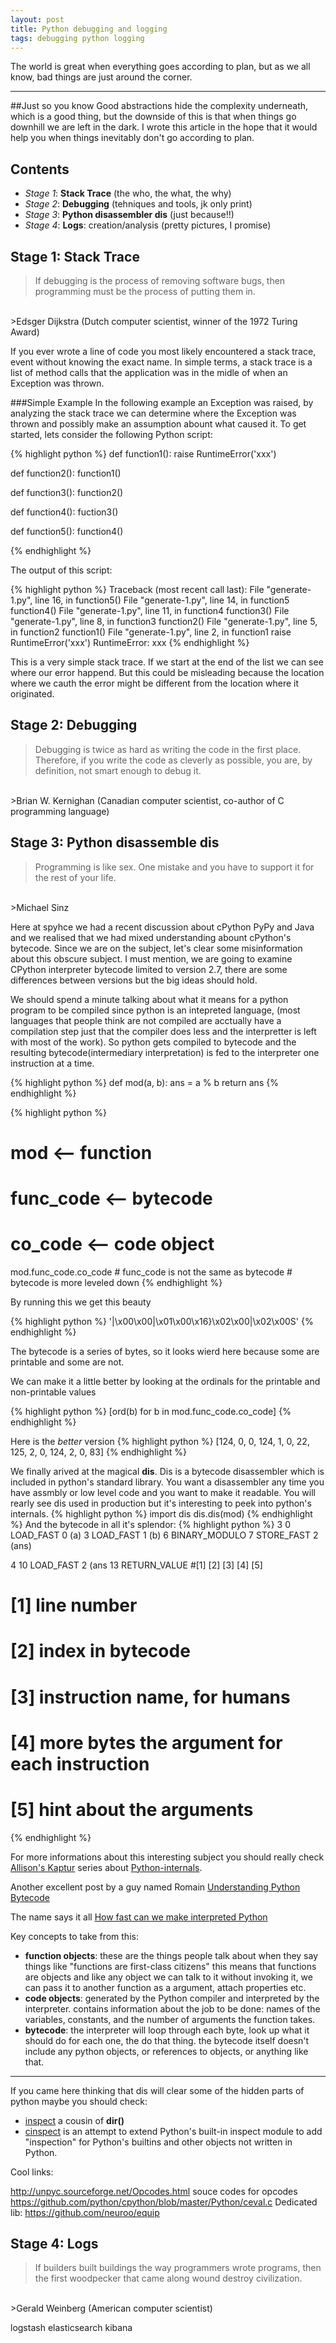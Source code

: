 ```yaml
---
layout: post
title: Python debugging and logging
tags: debugging python logging
---
```

The world is great when everything goes according to plan, but as we all know, bad things are just around the corner.

---

##Just so you know
Good abstractions hide the complexity underneath, which is a good thing, but the downside of this is that when things go downhill we are left in the dark.
I wrote this article in the hope that it would help you when things inevitably don't go according to plan.

Contents
--------

* *Stage 1*: **Stack Trace** (the who, the what, the why)
* *Stage 2*: **Debugging** (tehniques and tools, jk only print)
* *Stage 3*: **Python disassembler dis** (just because!!)
* *Stage 4*: **Logs**: creation/analysis (pretty pictures, I promise)

Stage 1: Stack Trace
-------------------
>If debugging is the process of removing software bugs, then programming must be the process of putting them in.
<br>
>Edsger Dijkstra (Dutch computer scientist, winner of the 1972 Turing Award)

If you ever wrote a line of code you most likely encountered a stack trace, event without knowing the exact name.
In simple terms, a stack trace is a list of method calls that the application was in the midle of when an Exception was thrown.

###Simple Example
In the following example an Exception was raised, by analyzing the stack trace we can determine where the Exception was thrown and possibly make an assumption abount what caused it.
To get started, lets consider the following Python script:


{% highlight python %}
def function1():
    raise RuntimeError('xxx')

def function2():
    function1()

def function3():
    function2()

def function4():
    fuction3()

def function5():
    function4()

{% endhighlight %}

The output of this script:

{% highlight python %}
Traceback (most recent call last):
  File "generate-1.py", line 16, in <module>
    function5()
  File "generate-1.py", line 14, in function5
    function4()
  File "generate-1.py", line 11, in function4
    function3()
  File "generate-1.py", line 8, in function3
    function2()
  File "generate-1.py", line 5, in function2
    function1()
  File "generate-1.py", line 2, in function1
    raise RuntimeError('xxx')
RuntimeError: xxx
{% endhighlight %}

This is a very simple stack trace. If we start at the end of the list we can see where our error happend.
But this could be misleading because the location where we cauth the error might be different from the location where it originated.

Stage 2: Debugging
----------------
>Debugging is twice as hard as writing the code in the first place. Therefore, if you write the code as cleverly as possible, you are, by definition, not smart enough to debug it.
<br>
>Brian W. Kernighan (Canadian computer scientist, co-author of C programming language)

Stage 3: Python disassemble dis
------------------------------
>Programming is like sex. One mistake and you have to support it for the rest of your life.
<br>
>Michael Sinz

Here at spyhce we had a recent discussion about cPython PyPy and Java and we realised that we had mixed understanding abount cPython's bytecode.
Since we are on the subject, let's clear some misinformation about this obscure subject.
I must mention, we are going to examine CPython interpreter bytecode limited to version 2.7, there are some differences between versions but the big ideas should hold.

We should spend a minute talking about what it means for a python program to be compiled since python is an intepreted language, (most languages that people think are not compiled are acctually have a compilation step just that the compiler does less and the interpretter is left with most of the work).
So python gets compiled to bytecode and the resulting bytecode(intermediary interpretation) is fed to the interpreter one instruction at a time.

{% highlight python %}
def mod(a, b):
    ans = a % b
    return ans
{% endhighlight %}

{% highlight python %}
# mod       <-- function
# func_code <-- bytecode
# co_code   <-- code object

mod.func_code.co_code   # func_code is not the same as bytecode
                        # bytecode is more leveled down
{% endhighlight %}

By running this we get this beauty

{% highlight python %}
'|\x00\x00|\x01\x00\x16}\x02\x00|\x02\x00S'
{% endhighlight %}

The bytecode is a series of bytes, so it looks wierd here because some are printable and some are not.

We can make it a little better by looking at the ordinals for the printable and non-printable values

{% highlight python %}
[ord(b) for b in mod.func_code.co_code]
{% endhighlight %}

Here is the *better* version
{% highlight python %}
[124, 0, 0, 124, 1, 0, 22, 125, 2, 0, 124, 2, 0, 83]
{% endhighlight %}

We finally arived at the magical **dis**. Dis is a bytecode disassembler which is included in python's standard library.
You want a disassembler any time you have assmbly or low level code and you want to make it readable.
You will rearly see dis used in production but it's interesting to peek into python's internals.
{% highlight python %}
import dis
dis.dis(mod)
{% endhighlight %}
And the bytecode in all it's splendor:
{% highlight python %}
  3         0   LOAD_FAST               0 (a)
          3   LOAD_FAST               1 (b)
          6   BINARY_MODULO
          7   STORE_FAST              2 (ans)

4         10  LOAD_FAST               2 (ans
          13  RETURN_VALUE
#[1]      [2]   [3]                  [4] [5]

# [1] line number
# [2] index in bytecode
# [3] instruction name, for humans
# [4] more bytes the argument for each instruction
# [5] hint about the arguments
{% endhighlight %}

For more informations about this interesting subject you should really check [Allison's Kaptur](http://akaptur.com/about/) series about [Python-internals](http://akaptur.com/blog/categories/python-internals/).

Another excellent post by a guy named Romain [Understanding Python Bytecode](http://security.coverity.com/blog/2014/Nov/understanding-python-bytecode.html)

The name says it all [How fast can we make interpreted Python](http://arxiv.org/pdf/1306.6047v2.pdf)


Key concepts to take from this:

* **function objects**: these are the things people talk about when they say things like "functions are first-class citizens"
    this means that functions are objects and like any object we can talk to it without invoking it, we can pass it to another function as a argument, attach properties etc.
* **code objects**: generated by the Python compiler and interpreted by the interpreter.
    contains information about the job to be done: names of the variables, constants, and the number of arguments the function takes.
* **bytecode**: the interpreter will loop through each byte, look up what it should do for each one, the do that thing.
    the bytecode itself doesn't include any python objects, or references to objects, or anything like that.

----

If you came here thinking that dis will clear some of the hidden parts of python maybe you should check:

* [inspect](https://docs.python.org/2/library/inspect.html)
    a cousin of **dir()**
* [cinspect](https://github.com/punchagan/cinspect)
     is an attempt to extend Python's built-in inspect module to add "inspection" for Python's builtins and other objects not written in Python.


Cool links:

http://unpyc.sourceforge.net/Opcodes.html
souce codes for opcodes https://github.com/python/cpython/blob/master/Python/ceval.c
Dedicated lib: https://github.com/neuroo/equip

Stage 4: Logs
------------------------------
>If builders built buildings the way programmers wrote programs, then the first woodpecker that came along wound destroy civilization.
<br>
>Gerald Weinberg (American computer scientist)

logstash
elasticsearch
kibana
